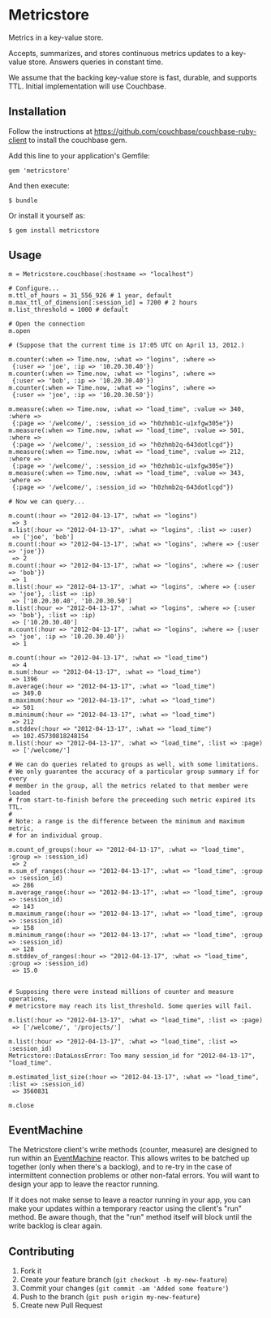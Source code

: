 # Metricstore

Metrics in a key-value store.

Accepts, summarizes, and stores continuous metrics updates to a key-value store.
Answers queries in constant time.

We assume that the backing key-value store is fast, durable, and supports TTL.
Initial implementation will use Couchbase.

## Installation

Follow the instructions at https://github.com/couchbase/couchbase-ruby-client
to install the couchbase gem.

Add this line to your application's Gemfile:

    gem 'metricstore'

And then execute:

    $ bundle

Or install it yourself as:

    $ gem install metricstore

## Usage

    m = Metricstore.couchbase(:hostname => "localhost")

    # Configure...
    m.ttl_of_hours = 31_556_926 # 1 year, default
    m.max_ttl_of_dimension[:session_id] = 7200 # 2 hours
    m.list_threshold = 1000 # default

    # Open the connection
    m.open

    # (Suppose that the current time is 17:05 UTC on April 13, 2012.)

    m.counter(:when => Time.now, :what => "logins", :where =>
     {:user => 'joe', :ip => '10.20.30.40'})
    m.counter(:when => Time.now, :what => "logins", :where =>
     {:user => 'bob', :ip => '10.20.30.40'})
    m.counter(:when => Time.now, :what => "logins", :where =>
     {:user => 'joe', :ip => '10.20.30.50'})

    m.measure(:when => Time.now, :what => "load_time", :value => 340, :where =>
     {:page => '/welcome/', :session_id => "h0zhmb1c-u1xfgw305e"})
    m.measure(:when => Time.now, :what => "load_time", :value => 501, :where =>
     {:page => '/welcome/', :session_id => "h0zhmb2q-643dotlcgd"})
    m.measure(:when => Time.now, :what => "load_time", :value => 212, :where =>
     {:page => '/welcome/', :session_id => "h0zhmb1c-u1xfgw305e"})
    m.measure(:when => Time.now, :what => "load_time", :value => 343, :where =>
     {:page => '/welcome/', :session_id => "h0zhmb2q-643dotlcgd"})

    # Now we can query...

    m.count(:hour => "2012-04-13-17", :what => "logins")
     => 3
    m.list(:hour => "2012-04-13-17", :what => "logins", :list => :user)
     => ['joe', 'bob']
    m.count(:hour => "2012-04-13-17", :what => "logins", :where => {:user => 'joe'})
     => 2
    m.count(:hour => "2012-04-13-17", :what => "logins", :where => {:user => 'bob'})
     => 1
    m.list(:hour => "2012-04-13-17", :what => "logins", :where => {:user => 'joe'}, :list => :ip)
     => ['10.20.30.40', '10.20.30.50']
    m.list(:hour => "2012-04-13-17", :what => "logins", :where => {:user => 'bob'}, :list => :ip)
     => ['10.20.30.40']
    m.count(:hour => "2012-04-13-17", :what => "logins", :where => {:user => 'joe', :ip => '10.20.30.40'})
     => 1

    m.count(:hour => "2012-04-13-17", :what => "load_time")
     => 4
    m.sum(:hour => "2012-04-13-17", :what => "load_time")
     => 1396
    m.average(:hour => "2012-04-13-17", :what => "load_time")
     => 349.0
    m.maximum(:hour => "2012-04-13-17", :what => "load_time")
     => 501
    m.minimum(:hour => "2012-04-13-17", :what => "load_time")
     => 212
    m.stddev(:hour => "2012-04-13-17", :what => "load_time")
     => 102.45730818248154
    m.list(:hour => "2012-04-13-17", :what => "load_time", :list => :page)
     => ['/welcome/']

    # We can do queries related to groups as well, with some limitations.
    # We only guarantee the accuracy of a particular group summary if for every
    # member in the group, all the metrics related to that member were loaded
    # from start-to-finish before the preceeding such metric expired its TTL.
    #
    # Note: a range is the difference between the minimum and maximum metric,
    # for an individual group.

    m.count_of_groups(:hour => "2012-04-13-17", :what => "load_time", :group => :session_id)
     => 2
    m.sum_of_ranges(:hour => "2012-04-13-17", :what => "load_time", :group => :session_id)
     => 286
    m.average_range(:hour => "2012-04-13-17", :what => "load_time", :group => :session_id)
     => 143
    m.maximum_range(:hour => "2012-04-13-17", :what => "load_time", :group => :session_id)
     => 158
    m.minimum_range(:hour => "2012-04-13-17", :what => "load_time", :group => :session_id)
     => 128
    m.stddev_of_ranges(:hour => "2012-04-13-17", :what => "load_time", :group => :session_id)
     => 15.0


    # Supposing there were instead millions of counter and measure operations,
    # metricstore may reach its list_threshold. Some queries will fail.

    m.list(:hour => "2012-04-13-17", :what => "load_time", :list => :page)
     => ['/welcome/', '/projects/']

    m.list(:hour => "2012-04-13-17", :what => "load_time", :list => :session_id)
    Metricstore::DataLossError: Too many session_id for "2012-04-13-17", "load_time".

    m.estimated_list_size(:hour => "2012-04-13-17", :what => "load_time", :list => :session_id)
     => 3560831

    m.close

## EventMachine

The Metricstore client's write methods (counter, measure) are designed to run
within an [EventMachine](http://rubyeventmachine.com/) reactor. This allows
writes to be batched up together (only when there's a backlog), and to re-try
in the case of intermittent connection problems or other non-fatal errors. You
will want to design your app to leave the reactor running.

If it does not make sense to leave a reactor running in your app, you can
make your updates within a temporary reactor using the client's "run" method.
Be aware though, that the "run" method itself will block until the write backlog
is clear again.

## Contributing

1. Fork it
2. Create your feature branch (`git checkout -b my-new-feature`)
3. Commit your changes (`git commit -am 'Added some feature'`)
4. Push to the branch (`git push origin my-new-feature`)
5. Create new Pull Request
